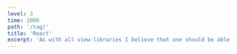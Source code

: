 ```yaml
---
level: 3
time: 1000
path: '/tag/'
title: 'React'
excerpt: 'As with all view-libraries I believe that one should be able to replace the layer at any point in time. Business logic has no place in Components and should be extracted to services, so that when you might swap out the view layer, you could just rely on those exact services to provide you with the data you want to display.'
---
```

